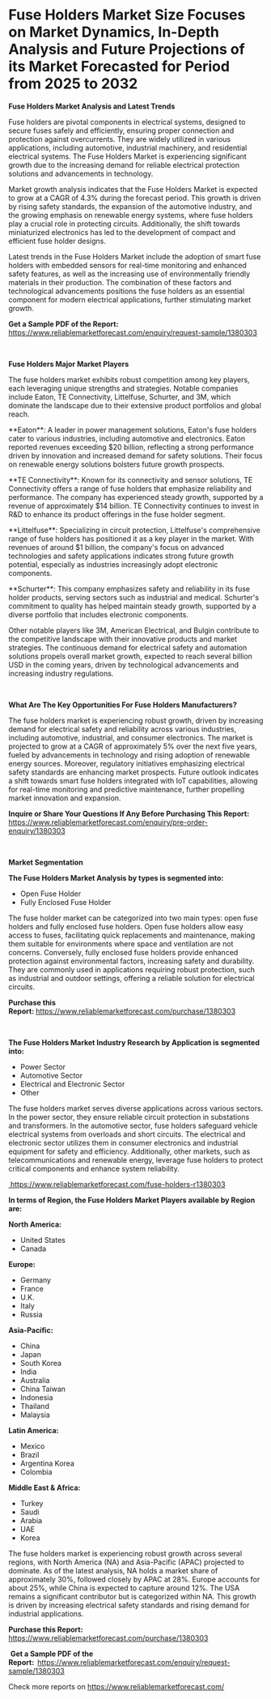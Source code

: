 <p><h1>Fuse Holders Market Size Focuses on Market Dynamics, In-Depth Analysis and Future Projections of its Market Forecasted for Period from 2025 to 2032</h1></p><p><strong>Fuse Holders Market Analysis and Latest Trends</strong></p>
<p><p>Fuse holders are pivotal components in electrical systems, designed to secure fuses safely and efficiently, ensuring proper connection and protection against overcurrents. They are widely utilized in various applications, including automotive, industrial machinery, and residential electrical systems. The Fuse Holders Market is experiencing significant growth due to the increasing demand for reliable electrical protection solutions and advancements in technology.</p><p>Market growth analysis indicates that the Fuse Holders Market is expected to grow at a CAGR of 4.3% during the forecast period. This growth is driven by rising safety standards, the expansion of the automotive industry, and the growing emphasis on renewable energy systems, where fuse holders play a crucial role in protecting circuits. Additionally, the shift towards miniaturized electronics has led to the development of compact and efficient fuse holder designs.</p><p>Latest trends in the Fuse Holders Market include the adoption of smart fuse holders with embedded sensors for real-time monitoring and enhanced safety features, as well as the increasing use of environmentally friendly materials in their production. The combination of these factors and technological advancements positions the fuse holders as an essential component for modern electrical applications, further stimulating market growth.</p></p>
<p><strong>Get a Sample PDF of the Report:&nbsp;</strong> <a href="https://www.reliablemarketforecast.com/enquiry/request-sample/1380303?utm_campaign=2111&utm_medium=2&utm_source=Github&utm_content=ia&utm_term=11022025&utm_id=fuse-holders">https://www.reliablemarketforecast.com/enquiry/request-sample/1380303</a></p>
<p>&nbsp;</p>
<p><strong>Fuse Holders Major Market Players</strong></p>
<p><p>The fuse holders market exhibits robust competition among key players, each leveraging unique strengths and strategies. Notable companies include Eaton, TE Connectivity, Littelfuse, Schurter, and 3M, which dominate the landscape due to their extensive product portfolios and global reach.</p><p>**Eaton**: A leader in power management solutions, Eaton's fuse holders cater to various industries, including automotive and electronics. Eaton reported revenues exceeding $20 billion, reflecting a strong performance driven by innovation and increased demand for safety solutions. Their focus on renewable energy solutions bolsters future growth prospects.</p><p>**TE Connectivity**: Known for its connectivity and sensor solutions, TE Connectivity offers a range of fuse holders that emphasize reliability and performance. The company has experienced steady growth, supported by a revenue of approximately $14 billion. TE Connectivity continues to invest in R&D to enhance its product offerings in the fuse holder segment.</p><p>**Littelfuse**: Specializing in circuit protection, Littelfuse's comprehensive range of fuse holders has positioned it as a key player in the market. With revenues of around $1 billion, the company's focus on advanced technologies and safety applications indicates strong future growth potential, especially as industries increasingly adopt electronic components.</p><p>**Schurter**: This company emphasizes safety and reliability in its fuse holder products, serving sectors such as industrial and medical. Schurter's commitment to quality has helped maintain steady growth, supported by a diverse portfolio that includes electronic components.</p><p>Other notable players like 3M, American Electrical, and Bulgin contribute to the competitive landscape with their innovative products and market strategies. The continuous demand for electrical safety and automation solutions propels overall market growth, expected to reach several billion USD in the coming years, driven by technological advancements and increasing industry regulations.</p></p>
<p>&nbsp;</p>
<p><strong>What Are The Key Opportunities For Fuse Holders Manufacturers?</strong></p>
<p><p>The fuse holders market is experiencing robust growth, driven by increasing demand for electrical safety and reliability across various industries, including automotive, industrial, and consumer electronics. The market is projected to grow at a CAGR of approximately 5% over the next five years, fueled by advancements in technology and rising adoption of renewable energy sources. Moreover, regulatory initiatives emphasizing electrical safety standards are enhancing market prospects. Future outlook indicates a shift towards smart fuse holders integrated with IoT capabilities, allowing for real-time monitoring and predictive maintenance, further propelling market innovation and expansion.</p></p>
<p><strong>Inquire or Share Your Questions If Any Before Purchasing This Report:</strong> <a href="https://www.reliablemarketforecast.com/enquiry/pre-order-enquiry/1380303?utm_campaign=2111&utm_medium=2&utm_source=Github&utm_content=ia&utm_term=11022025&utm_id=fuse-holders">https://www.reliablemarketforecast.com/enquiry/pre-order-enquiry/1380303</a></p>
<p>&nbsp;</p>
<p><strong>Market Segmentation</strong></p>
<p><strong>The Fuse Holders Market Analysis by types is segmented into:</strong></p>
<p><ul><li>Open Fuse Holder</li><li>Fully Enclosed Fuse Holder</li></ul></p>
<p><p>The fuse holder market can be categorized into two main types: open fuse holders and fully enclosed fuse holders. Open fuse holders allow easy access to fuses, facilitating quick replacements and maintenance, making them suitable for environments where space and ventilation are not concerns. Conversely, fully enclosed fuse holders provide enhanced protection against environmental factors, increasing safety and durability. They are commonly used in applications requiring robust protection, such as industrial and outdoor settings, offering a reliable solution for electrical circuits.</p></p>
<p><strong>Purchase this Report:&nbsp;</strong><a href="https://www.reliablemarketforecast.com/purchase/1380303?utm_campaign=2111&utm_medium=2&utm_source=Github&utm_content=ia&utm_term=11022025&utm_id=fuse-holders">https://www.reliablemarketforecast.com/purchase/1380303</a></p>
<p>&nbsp;</p>
<p><strong>The Fuse Holders Market Industry Research by Application is segmented into:</strong></p>
<p><ul><li>Power Sector</li><li>Automotive Sector</li><li>Electrical and Electronic Sector</li><li>Other</li></ul></p>
<p><p>The fuse holders market serves diverse applications across various sectors. In the power sector, they ensure reliable circuit protection in substations and transformers. In the automotive sector, fuse holders safeguard vehicle electrical systems from overloads and short circuits. The electrical and electronic sector utilizes them in consumer electronics and industrial equipment for safety and efficiency. Additionally, other markets, such as telecommunications and renewable energy, leverage fuse holders to protect critical components and enhance system reliability.</p></p>
<p><a href="https://www.reliablemarketforecast.com/fuse-holders-r1380303?utm_campaign=2111&utm_medium=2&utm_source=Github&utm_content=ia&utm_term=11022025&utm_id=fuse-holders">&nbsp;https://www.reliablemarketforecast.com/fuse-holders-r1380303</a></p>
<p><strong>In terms of Region, the Fuse Holders Market Players available by Region are:</strong></p>
<p>
    <p> <strong> North America: </strong>
        <ul>
            <li>United States</li>
            <li>Canada</li>
        </ul>
        </p> 
    <p> <strong> Europe: </strong>
        <ul>
            <li>Germany</li>
            <li>France</li>
            <li>U.K.</li>
            <li>Italy</li>
            <li>Russia</li>
        </ul>
        </p> 
    <p> <strong> Asia-Pacific: </strong>
        <ul>
            <li>China</li>
            <li>Japan</li>
            <li>South Korea</li>
            <li>India</li>
            <li>Australia</li>
            <li>China Taiwan</li>
            <li>Indonesia</li>
            <li>Thailand</li>
            <li>Malaysia</li>
        </ul>
        </p> 
    <p> <strong> Latin America: </strong>
        <ul>
            <li>Mexico</li>
            <li>Brazil</li>
            <li>Argentina Korea</li>
            <li>Colombia</li>
        </ul>
        </p> 
    <p> <strong> Middle East & Africa: </strong>
        <ul>
            <li>Turkey</li>
            <li>Saudi</li>
            <li>Arabia</li>
            <li>UAE</li>
            <li>Korea</li>
        </ul>
    </p>
    </p>
<p><p>The fuse holders market is experiencing robust growth across several regions, with North America (NA) and Asia-Pacific (APAC) projected to dominate. As of the latest analysis, NA holds a market share of approximately 30%, followed closely by APAC at 28%. Europe accounts for about 25%, while China is expected to capture around 12%. The USA remains a significant contributor but is categorized within NA. This growth is driven by increasing electrical safety standards and rising demand for industrial applications.</p></p>
<p><strong>Purchase this Report: </strong><a href="https://www.reliablemarketforecast.com/purchase/1380303?utm_campaign=2111&utm_medium=2&utm_source=Github&utm_content=ia&utm_term=11022025&utm_id=fuse-holders">https://www.reliablemarketforecast.com/purchase/1380303</a></p>
<p>&nbsp;<strong>Get a Sample PDF of the Report:&nbsp;&nbsp;</strong><a href="https://www.reliablemarketforecast.com/enquiry/request-sample/1380303?utm_campaign=2111&utm_medium=2&utm_source=Github&utm_content=ia&utm_term=11022025&utm_id=fuse-holders">https://www.reliablemarketforecast.com/enquiry/request-sample/1380303</a></p>
<p><strong></strong></p>
<p>Check more reports on <a href="https://www.reliablemarketforecast.com/?utm_campaign=2111&utm_medium=2&utm_source=Github&utm_content=ia&utm_term=11022025&utm_id=fuse-holders">https://www.reliablemarketforecast.com/</a></p>